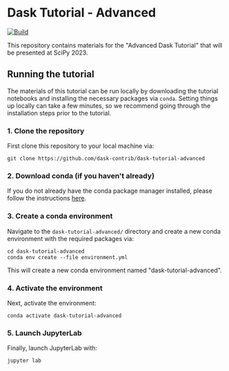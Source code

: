 # Dask Tutorial - Advanced

[![Build](https://github.com/dask-contrib/dask-tutorial-advanced/actions/workflows/build.yml/badge.svg)](https://github.com/dask-contrib/dask-tutorial-advanced/actions/workflows/build.yml)

This repository contains materials for the "Advanced Dask Tutorial" that will be presented at SciPy 2023.

## Running the tutorial

The materials of this tutorial can be run locally by downloading the tutorial notebooks and installing the necessary packages via `conda`. 
Setting things up locally can take a few minutes, so we recommend going through the installation steps prior to the tutorial.

### 1. Clone the repository

First clone this repository to your local machine via:

```
git clone https://github.com/dask-contrib/dask-tutorial-advanced
```

### 2. Download conda (if you haven't already)

If you do not already have the conda package manager installed, please follow the instructions [here](https://docs.conda.io/en/latest/miniconda.html).

### 3. Create a conda environment

Navigate to the `dask-tutorial-advanced/` directory and create a new conda environment with the required
packages via:

```terminal
cd dask-tutorial-advanced
conda env create --file environment.yml
```

This will create a new conda environment named "dask-tutorial-advanced".

### 4. Activate the environment

Next, activate the environment:

```
conda activate dask-tutorial-advanced
```

### 5. Launch JupyterLab

Finally, launch JupyterLab with:

```
jupyter lab
```